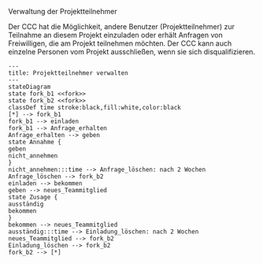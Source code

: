 Verwaltung der Projektteilnehmer

Der CCC hat die Möglichkeit, andere Benutzer (Projektteilnehmer) zur Teilnahme an diesem Projekt einzuladen oder erhält Anfragen von Freiwilligen, die am Projekt teilnehmen möchten. Der CCC kann auch einzelne Personen vom Projekt ausschließen, wenn sie sich disqualifizieren.

```mermaid
---
title: Projektteilnehmer verwalten
---
stateDiagram
state fork_b1 <<fork>>
state fork_b2 <<fork>>
classDef time stroke:black,fill:white,color:black
[*] --> fork_b1
fork_b1 --> einladen
fork_b1 --> Anfrage_erhalten
Anfrage_erhalten --> geben
state Annahme {
geben
nicht_annehmen
}
nicht_annehmen:::time --> Anfrage_löschen: nach 2 Wochen
Anfrage_löschen --> fork_b2
einladen --> bekommen
geben --> neues_Teammitglied
state Zusage {
ausständig
bekommen
}
bekommen --> neues_Teammitglied
ausständig:::time --> Einladung_löschen: nach 2 Wochen
neues_Teammitglied --> fork_b2
Einladung_löschen --> fork_b2
fork_b2 --> [*]
```
